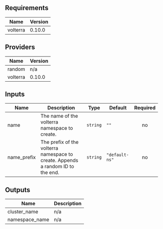 ## Requirements

| Name | Version |
|------|---------|
| volterra | 0.10.0 |

## Providers

| Name | Version |
|------|---------|
| random | n/a |
| volterra | 0.10.0 |

## Inputs

| Name | Description | Type | Default | Required |
|------|-------------|------|---------|:--------:|
| name | The name of the volterra namespace to create. | `string` | `""` | no |
| name\_prefix | The prefix of the volterra namespace to create. Appends a random ID to the end. | `string` | `"default-ns"` | no |

## Outputs

| Name | Description |
|------|-------------|
| cluster\_name | n/a |
| namespace\_name | n/a |

